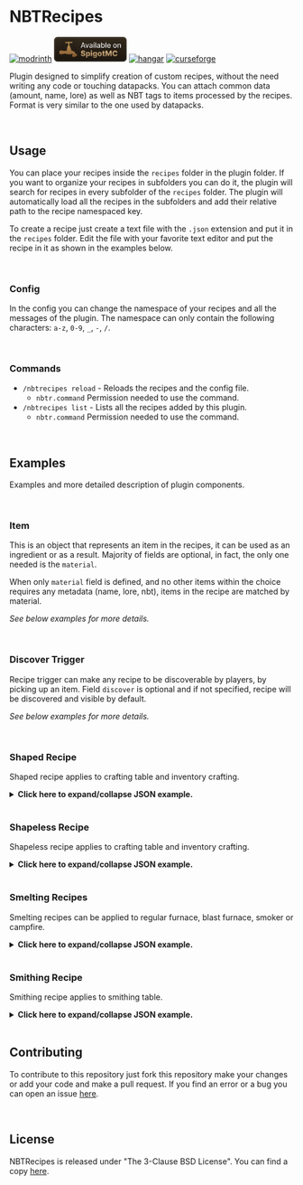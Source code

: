 # NBTRecipes
<a href="https://modrinth.com/plugin/nbtrecipes/"><img alt="modrinth" height="44" src="https://cdn.jsdelivr.net/npm/@intergrav/devins-badges@3/assets/cozy/available/modrinth_vector.svg"></a>
<a href="https://www.spigotmc.org/resources/nbtrecipes.107230/"><img alt="spigotmc" height="44" src="badges/spigotmc_vector.svg"></a>
<a href="https://hangar.papermc.io/LoreSchaeffer/NBTRecipes"><img alt="hangar" height="44" src="https://cdn.jsdelivr.net/npm/@intergrav/devins-badges@3/assets/cozy/available/hangar_vector.svg"></a>
<a href="https://legacy.curseforge.com/minecraft/bukkit-plugins/nbtrecipes"><img alt="curseforge" height="44" src="https://cdn.jsdelivr.net/npm/@intergrav/devins-badges@3/assets/cozy/available/curseforge_vector.svg"></a>

Plugin designed to simplify creation of custom recipes, without the need writing any code or touching datapacks.
You can attach common data (amount, name, lore) as well as NBT tags to items processed by the recipes.
Format is very similar to the one used by datapacks.

<br />

## Usage
You can place your recipes inside the `recipes` folder in the plugin folder.
If you want to organize your recipes in subfolders you can do it, the plugin will search for recipes in every subfolder of the `recipes` folder.
The plugin will automatically load all the recipes in the subfolders and add their relative path to the recipe namespaced key.

To create a recipe just create a text file with the `.json` extension and put it in the `recipes` folder.
Edit the file with your favorite text editor and put the recipe in it as shown in the examples below.

<br />

### Config
In the config you can change the namespace of your recipes and all the messages of the plugin.
The namespace can only contain the following characters: `a-z`, `0-9`, `_`, `-`, `/`.

<br />

### Commands
* `/nbtrecipes reload` - Reloads the recipes and the config file.
  * `nbtr.command` Permission needed to use the command.
* `/nbtrecipes list` - Lists all the recipes added by this plugin.
  * `nbtr.command` Permission needed to use the command.

<br />

## Examples
Examples and more detailed description of plugin components.

<br />

### Item
This is an object that represents an item in the recipes, it can be used as an ingredient or as a result. Majority of fields are optional, in fact, the only one needed is the `material`.

When only `material` field is defined, and no other items within the choice requires any metadata (name, lore, nbt), items in the recipe are matched by material.

*See below examples for more details.*

<br />

### Discover Trigger
Recipe trigger can make any recipe to be discoverable by players, by picking up an item.
Field `discover` is optional and if not specified, recipe will be discovered and visible by default.

*See below examples for more details.*

<br />

### Shaped Recipe
Shaped recipe applies to crafting table and inventory crafting.

<details>
  <summary><b>Click here to expand/collapse JSON example.</b></summary>

```json5
{
  "type": "crafting_shaped",
  // Crafting pattern. Array must consist of either:
  // - two, two-character elements reflecting an inventory crafting grid.
  // - three, three-character elements reflecting a crafting table grid.
  "pattern": [
    "  D",
    " D ",
    "S  "
  ],
  // Key to the pattern.
  "key": {
    "S": [
      // Multiple item choices can be specified for one ingredient.
      // In case metadata (name/lore/nbt) is attached to an item, all choices are matched as EXACT.
      { "material": "stick" },
      { "material": "blaze_rod" }
    ],
    // 
    "D": { "material": "diamond" }
  },
  // Recipe result.
  "result": {
    "material": "diamond_sword",
    "amount": 1,
    "name": "Diagonally Crafted Diamond Sword",
    "lore": [
      "As the name suggests..."
    ],
    "nbt": "{CustomModelData: 2}"
  },
  // Recipe discover trigger. Optional.
  "discover": {
    // Items to be picked-up before this recipe is "discovered" by the player.
    "items": [
      { "material": "diamond" }
    ]
  }
}
```

Field `discover` is optional.

</details>

<br />

### Shapeless Recipe
Shapeless recipe applies to crafting table and inventory crafting.

<details>
  <summary><b>Click here to expand/collapse JSON example.</b></summary>

```json5
{
  "type": "crafting_shapeless",
  // Crafting ingredients.
  "ingredients": [
    // Multiple item choices can be specified for one ingredient.
    // In case metadata (name/lore/nbt) is attached to an item, all choices are matched as EXACT.
    [
      { "material": "oak_log" },
      { "material": "spruce_log" },
      { "material": "birch_log" },
      { "material": "jungle_log" },
      { "material": "acacia_log" },
      { "material": "dark_oak_log" },
      { "material": "mangrove_log" },
      { "material": "cherry_log" }
    ],
    { "material": "flint_and_steel" }
  ],
  // Recipe result.
  "result": { "material": "charcoal" },
  // Recipe discover trigger. Optional.
  "discover": {
    // Items to be picked-up before this recipe is "discovered" by the player.
    "items": [
      { "material": "oak_log" },
      { "material": "spruce_log" },
      { "material": "birch_log" },
      { "material": "jungle_log" },
      { "material": "acacia_log" },
      { "material": "dark_oak_log" },
      { "material": "mangrove_log" },
      { "material": "cherry_log" }
    ]
  }
}
```

Field `discover` is optional.

</details>

<br />

### Smelting Recipes
Smelting recipes can be applied to regular furnace, blast furnace, smoker or campfire.

<details>
  <summary><b>Click here to expand/collapse JSON example.</b></summary>

```json5
{
  // Recipe type. For furnace recipes you can use one of: [SMELTING, BLASTING, SMOKING, CAMPFIRE_COOKING]
  "type": "smelting",
  // Furnace input.
  "input": [
    // Multiple item choices can be specified for one ingredient.
    // In case metadata (name/lore/nbt) is attached to an item, all choices are matched as EXACT.
    { "material": "diamond_helmet" },
    { "material": "diamond_chestplate" },
    { "material": "diamond_leggings" },
    { "material": "diamond_boots" }
  ],
  // Recipe result.
  "result": { "material": "diamond" },
  // Experience to award player after taking smelting result. Optional.
  "experience": 0.7,
  // Time it takes to cook this recipe. Measured in ticks. Optional.
  "cooking_time": 200,
  // Recipe discover trigger. Optional.
  "discover": {
    // Items to be picked-up before this recipe is "discovered" by the player.
    "items": [
      { "material": "diamond_helmet" },
      { "material": "diamond_chestplate" },
      { "material": "diamond_leggings" },
      { "material": "diamond_boots" }
    ]
  }
}
```
All furnace recipe types follow the same schema.
- `smelting` - recipe for regular furnace.
- `blasting` - recipe for blast furnace.
- `smoking` - recipe for smoker.
- `campfire_cooking` - recipe for campfire.

Fields `experience`, `cooking_time` and `discover` are optional.

</details>

<br />

### Smithing Recipe
Smithing recipe applies to smithing table.

<details>
  <summary><b>Click here to expand/collapse JSON example.</b></summary>

```json5
{
  "type": "smithing",
  // Base item, you can think of it as an item which upgrades (could) be applied to. More than one item choice can be specified.
  "base": { "material": "iron_pickaxe" },
  // Template item, you can think of it as an upgrade which is applied to the base item. More than one item choice can be specified.
  // This field works only when running 1.20 or higher.
  "template": { "material": "air" },
  // Addition item. For vanilla recipes, it's usually a trim material. More than one item choice can be specified.
  "addition": { "material": "diamond" },
  // Recipe result. Metadata is not supported as it's copied directly from the base item.
  "result": { "material": "diamond_pickaxe" },
  // Recipe discover trigger. Optional.
  "discover": {
    // Items to be picked-up before this recipe is "discovered" by the player.
    "items": [
      { "material": "iron_pickaxe" }
    ]
  }
}
``` 

Metadata (name, lore, nbt) is not supported for result items, as it's copied directly from the base item.

Field `discover` is optional.

</details>

<br />

## Contributing

To contribute to this repository just fork this repository make your changes or add your code and make a pull request.
If you find an error or a bug you can open an issue [here](https://github.com/LoreSchaeffer/NBTRecipes/issues).

<br />

## License

NBTRecipes is released under "The 3-Clause BSD License". You can find a copy [here](https://github.com/LoreSchaeffer/NBTRecipes/blob/master/LICENSE).
